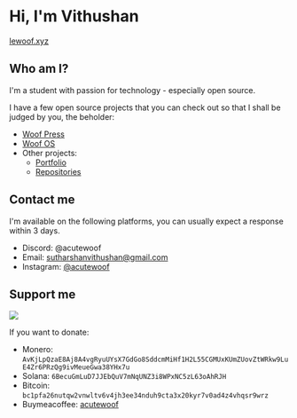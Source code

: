 # Hi, I'm Vithushan

[lewoof.xyz](https://lewoof.xyz)

## Who am I?

I'm a student with passion for technology - especially open source.

I have a few open source projects that you can check out so that I shall be judged by you, the beholder:

- [Woof Press](https://press.lewoof.xyz)
- [Woof OS](https://os.lewoof.xyz)
- Other projects:
  - [Portfolio](https://lewoof.xyz)
  - [Repositories](https://github.com/ACuteWoof?tab=repositories)

## Contact me

I'm available on the following platforms, you can usually expect a response within 3 days.

- Discord: @acutewoof
- Email: sutharshanvithushan@gmail.com
- Instagram: [@acutewoof](https://instagram.com/acutewoof)

## Support me

[![](https://img.shields.io/badge/Buy_Me_A_Coffee-FFDD00?style=for-the-badge&logo=buy-me-a-coffee&logoColor=black)](https://buymeacoffee.com/acutewoof)

If you want to donate:

- Monero: `AvKjLpQzaE8Aj8A4vgRyuUYsX7GdGo8SddcmMiHf1H2L55CGMUxKUmZUovZtWRkw9LuE4Zr6PRzQg9ivMeueGwa38YHx7u`
- Solana: `6BecuGmLuD7JJEbQuV7mNqUNZ3i8WPxNC5zL63oAhRJH`
- Bitcoin: `bc1pfa26nutqw2vnwltv6v4jh3ee34nduh9cta3x20kyr7v0ad4z4vhqsr9wrz`
- Buymeacoffee: [acutewoof](https://buymeacoffee.com/acutewoof)
